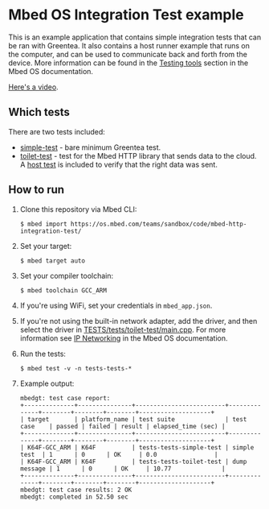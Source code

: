 # Mbed OS Integration Test example

This is an example application that contains simple integration tests that can be ran with Greentea. It also contains a host runner example that runs on the computer, and can be used to communicate back and forth from the device. More information can be found in the [Testing tools](https://os.mbed.com/docs/latest/tools/testing.html) section in the Mbed OS documentation.

[Here's a video](https://www.youtube.com/watch?v=SGHJiI7BUYM).

## Which tests

There are two tests included:

* [simple-test](TESTS/tests/simple-test) - bare minimum Greentea test.
* [toilet-test](TESTS/tests/toilet-test) - test for the Mbed HTTP library that sends data to the cloud. A [host test](TESTS/host_tests/http_host_tests.py) is included to verify that the right data was sent.

## How to run

1. Clone this repository via Mbed CLI:

    ```
    $ mbed import https://os.mbed.com/teams/sandbox/code/mbed-http-integration-test/
    ```

1. Set your target:

    ```
    $ mbed target auto
    ```

1. Set your compiler toolchain:

    ```
    $ mbed toolchain GCC_ARM
    ```

1. If you're using WiFi, set your credentials in `mbed_app.json`.
1. If you're not using the built-in network adapter, add the driver, and then select the driver in [TESTS/tests/toilet-test/main.cpp](TESTS/tests/toilet-test/main.cpp). For more information see [IP Networking](https://os.mbed.com/docs/latest/reference/ip-networking.html) in the Mbed OS documentation.
1. Run the tests:

    ```
    $ mbed test -v -n tests-tests-*
    ```

1. Example output:

    ```
    mbedgt: test case report:
    +--------------+---------------+-------------------------+--------------+--------+--------+--------+--------------------+
    | target       | platform_name | test suite              | test case    | passed | failed | result | elapsed_time (sec) |
    +--------------+---------------+-------------------------+--------------+--------+--------+--------+--------------------+
    | K64F-GCC_ARM | K64F          | tests-tests-simple-test | simple test  | 1      | 0      | OK     | 0.0                |
    | K64F-GCC_ARM | K64F          | tests-tests-toilet-test | dump message | 1      | 0      | OK     | 10.77              |
    +--------------+---------------+-------------------------+--------------+--------+--------+--------+--------------------+
    mbedgt: test case results: 2 OK
    mbedgt: completed in 52.50 sec
    ```
